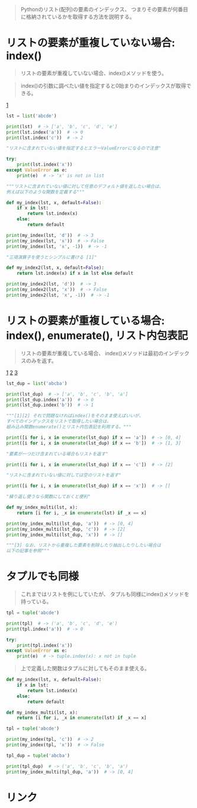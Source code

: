 > Pythonのリスト(配列)の要素のインデックス、
  つまりその要素が何番目に格納されているかを取得する方法を説明する。

# リストの要素が重複していない場合: index()

> リストの要素が重複していない場合、index()メソッドを使う。

> index()の引数に調べたい値を指定すると0始まりのインデックスが取得できる。

[1](../../4.%20制御フロー/3.%20if%20文・三項演算子.md)
```python
lst = list('abcde')

print(lst)  # -> ['a', 'b', 'c', 'd', 'e']
print(lst.index('a'))  # -> 0
print(lst.index('c'))  # -> 2

"リストに含まれていない値を指定するとエラーValueErrorになるので注意"

try:
    print(lst.index('x'))
except ValueError as e:
    print(e)  # -> 'x' is not in list

"""リストに含まれていない値に対して任意のデフォルト値を返したい場合は、
例えば以下のような関数を定義する"""

def my_index(lst, x, default=False):
    if x in lst:
        return lst.index(x)
    else:
        return default

print(my_index(lst, 'd'))  # -> 3
print(my_index(lst, 'x'))  # -> False
print(my_index(lst, 'x', -1))  # -> -1

"三項演算子を使うとシンプルに書ける [1]"

def my_index2(lst, x, default=False):
    return lst.index(x) if x in lst else default

print(my_index2(lst, 'd'))  # -> 3
print(my_index2(lst, 'x'))  # -> False
print(my_index2(lst, 'x', -1))  # -> -1
```

# リストの要素が重複している場合: index(), enumerate(), リスト内包表記

> リストの要素が重複している場合、
  index()メソッドは最初のインデックスのみを返す。

[1](../../未整理/enumerate()関数.md)
[2](../../5.%20特殊構文/内包表記.md)
[3](9.%20重複した要素を削除・抽出.md)
```python
lst_dup = list('abcba')

print(lst_dup)  # -> ['a', 'b', 'c', 'b', 'a']
print(lst_dup.index('a'))  # -> 0
print(lst_dup.index('b'))  # -> 1

"""[1][2] それで問題なければindex()をそのまま使えばいいが、
すべてのインデックスをリストで取得したい場合は、
組み込み関数enumerate()とリスト内包表記を利用する。"""

print([i for i, x in enumerate(lst_dup) if x == 'a'])  # -> [0, 4]
print([i for i, x in enumerate(lst_dup) if x == 'b'])  # -> [1, 3]

"要素が一つだけ含まれている場合もリストを返す"

print([i for i, x in enumerate(lst_dup) if x == 'c'])  # -> [2]

"リストに含まれていない値に対しては空のリストを返す"

print([i for i, x in enumerate(lst_dup) if x == 'x'])  # -> []

"繰り返し使うなら関数にしておくと便利"

def my_index_multi(lst, x):
    return [i for i, _x in enumerate(lst) if _x == x]

print(my_index_multi(lst_dup, 'a'))  # -> [0, 4]
print(my_index_multi(lst_dup, 'c'))  # -> [2]
print(my_index_multi(lst_dup, 'x'))  # -> []

"""[3] なお、リストから重複した要素を削除したり抽出したりしたい場合は
以下の記事を参照"""
```

# タプルでも同様

> これまではリストを例にしていたが、
  タプルも同様にindex()メソッドを持っている。

```python
tpl = tuple('abcde')

print(tpl)  # -> ('a', 'b', 'c', 'd', 'e')
print(tpl.index('a'))  # -> 0

try:
    print(tpl.index('x'))
except ValueError as e:
    print(e)  # -> tuple.index(x): x not in tuple
```

> 上で定義した関数はタプルに対してもそのまま使える。

```python
def my_index(lst, x, default=False):
    if x in lst:
        return lst.index(x)
    else:
        return default

def my_index_multi(lst, x):
    return [i for i, _x in enumerate(lst) if _x == x]

tpl = tuple('abcde')

print(my_index(tpl, 'c'))  # -> 2
print(my_index(tpl, 'x'))  # -> False

tpl_dup = tuple('abcba')

print(tpl_dup)  # -> ('a', 'b', 'c', 'b', 'a')
print(my_index_multi(tpl_dup, 'a'))  # -> [0, 4]
```

# リンク

[](https://note.nkmk.me/python-list-index/)
